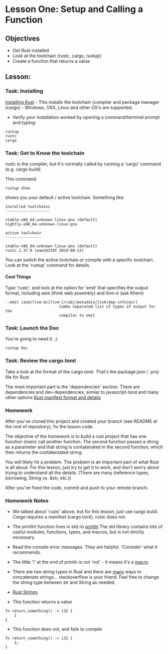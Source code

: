 # Lesson One: Setup and Calling a Function

## Objectives 

* Get Rust installed
* Look at the toolchain (rustc, cargo, rustup)
* Create a function that returns a value

## Lesson:

### Task: Installing

[Installing Rust](https://www.rust-lang.org/) - This installs the toolchain (compiler and package manager (cargo) - Windows, OSX, Linux and other OS's are supported.   

* Verify your installation worked by opening a command/terminal prompt and typing:

```
rustup
rustc
cargo
```

### Task: Get to Know the toolchain 

rustc is the compiler, but it's normally called by running a 'cargo' command (e.g. cargo build)



This command:
```
rustup show
```
shows you your default / active toolchain.  Something like:

```
installed toolchains
--------------------

stable-x86_64-unknown-linux-gnu (default)
nightly-x86_64-unknown-linux-gnu

active toolchain
----------------

stable-x86_64-unknown-linux-gnu (default)
rustc 1.37.0 (eae3437df 2019-08-13)
```

You can switch the active toolchain or compile with a specific toolchain.  Look at the 'rustup' command for details. 

#### Cool Things 

Type 'rustc', and look at the option for 'emit' that specifies the output format, including asm (think web assembly) and llvm-ir (ask Khem)

```
--emit [asm|llvm-bc|llvm-ir|obj|metadata|link|dep-info|mir]
                        Comma separated list of types of output for the
                        compiler to emit
```


### Task: Launch the Doc 

You're going to need it.  ;)  

```rustup doc```

### Task: Review the cargo.toml

Take a look at the format of the cargo.toml.  That's the package.json / .proj  file for Rust.

The most important part is the 'dependencies' section.  There are dependencies and dev-dependencies, similar to javascript-land and many other options  [Rust manifest format and details](https://rurust.github.io/cargo-docs-ru/manifest.html)


### Homework 

After you've cloned this project and created your branch (see README at the root of repository), fix the lesson code.

The objective of the homework is to build a rust project that has one function (main) call another function.  The second function passes a string as a parameter and that string is contatenated in the second function, which then returns the contatentated string. 

You will likely hit a problem.  The problem is an important part of what Rust is all about.  For this lesson, just try to get it to work, and don't worry about trying to understand all the details. (There are many (reference types, borrowing, String vs. &str, etc.)) 

After you've fixed the code, commit and push to your remote branch.


### Homework Notes 

* We talked about 'rustc' above, but for this lesson, just use cargo build.  Cargo requires a manifest (cargo.toml), rustc does not.  

* The println! function lives in std::io [println](https://doc.rust-lang.org/std/macro.println.html) The std library contains lots of useful modules, functions, types, and macros, but is not strictly necessary. 

* Read the compile error messages.  They are helpful. 'Consider' what it recommends.
* The little '!' at the end of println is not 'not' - it means it's a [macro](https://www.siammakro.co.th/index.php).    
* There are two string types in Rust and there are [many](https://github.com/hoodie/concatenation_benchmarks-rs/blob/master/benches/lib.rs) ways to concatenate strings... stackoverflow is your friend.  Feel free to change the string type between str and String as needed.
* [Rust Strings](https://doc.rust-lang.org/rust-by-example/std/str.html)
* This function returns a value
```
fn return_something() -> i32 {
    1
} 
```
* This function does not, and fails to compile
```
fn return_something() -> i32 {
    1;
} 
```






